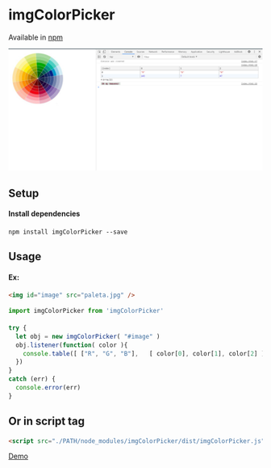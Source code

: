 # imgColorPicker

Available in [npm](https://www.npmjs.com/package/img-color-picker) 


<p align="center">
  <img src="https://github.com/gustavoSoriano/imgColorPicker/blob/master/demo.png"  />
</p>



## Setup
#### Install dependencies
``` 
npm install imgColorPicker --save
``` 


## Usage
#### Ex:
```html
<img id="image" src="paleta.jpg" />
```

```js
import imgColorPicker from 'imgColorPicker'

try {
  let obj = new imgColorPicker( "#image" )
  obj.listener(function( color ){
    console.table([ ["R", "G", "B"],   [ color[0], color[1], color[2] ]  ])
  })
} 
catch (err) {
  console.error(err)
}
``` 

## Or in script tag
```html
<script src="./PATH/node_modules/imgColorPicker/dist/imgColorPicker.js"></script>
```

[Demo](https://gustavosoriano.github.io/imgColorPicker/)
